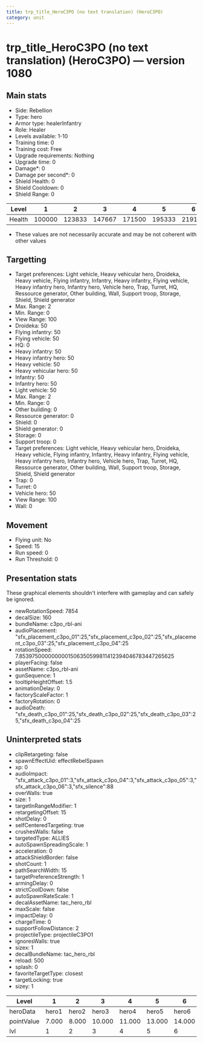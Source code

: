 ```yaml
---
title: trp_title_HeroC3PO (no text translation) (HeroC3PO)
category: unit
---
```


# trp_title_HeroC3PO (no text translation) (HeroC3PO) — version 1080

## Main stats

  * Side: Rebellion
  * Type: hero
  * Armor type: healerInfantry
  * Role: Healer
  * Levels available: 1-10
  * Training time: 0
  * Training cost: Free
  * Upgrade requirements: Nothing
  * Upgrade time: 0
  * Damage*: 0
  * Damage per second*: 0
  * Shield Health: 0
  * Shield Cooldown: 0
  * Shield Range: 0

|Level |1     |2     |3     |4     |5     |6     |7     |8     |9     |10    |
|------|------|------|------|------|------|------|------|------|------|------|
|Health|100000|123833|147667|171500|195333|219167|243000|266833|290667|314500|

* These values are not necessarily accurate and may be not coherent with other values

## Targetting

  * Target preferences: Light vehicle, Heavy vehicular hero, Droideka, Heavy vehicle, Flying infantry, Infantry, Heavy infantry, Flying vehicle, Heavy infantry hero, Infantry hero, Vehicle hero, Trap, Turret, HQ, Ressource generator, Other building, Wall, Support troop, Storage, Shield, Shield generator
  * Max. Range: 2
  * Min. Range: 0
  * View Range: 100
  * Droideka: 50
  * Flying infantry: 50
  * Flying vehicle: 50
  * HQ: 0
  * Heavy infantry: 50
  * Heavy infantry hero: 50
  * Heavy vehicle: 50
  * Heavy vehicular hero: 50
  * Infantry: 50
  * Infantry hero: 50
  * Light vehicle: 50
  * Max. Range: 2
  * Min. Range: 0
  * Other building: 0
  * Ressource generator: 0
  * Shield: 0
  * Shield generator: 0
  * Storage: 0
  * Support troop: 0
  * Target preferences: Light vehicle, Heavy vehicular hero, Droideka, Heavy vehicle, Flying infantry, Infantry, Heavy infantry, Flying vehicle, Heavy infantry hero, Infantry hero, Vehicle hero, Trap, Turret, HQ, Ressource generator, Other building, Wall, Support troop, Storage, Shield, Shield generator
  * Trap: 0
  * Turret: 0
  * Vehicle hero: 50
  * View Range: 100
  * Wall: 0

## Movement

  * Flying unit: No
  * Speed: 15
  * Run speed: 0
  * Run Threshold: 0

## Presentation stats

These graphical elements shouldn't interfere with gameplay and can safely be ignored.

  * newRotationSpeed: 7854
  * decalSize: 160
  * bundleName: c3po_rbl-ani
  * audioPlacement: "sfx_placement_c3po_01":25,"sfx_placement_c3po_02":25,"sfx_placement_c3po_03":25,"sfx_placement_c3po_04":25
  * rotationSpeed: 7.8539750000000001506350599811412394046783447265625
  * playerFacing: false
  * assetName: c3po_rbl-ani
  * gunSequence: 1
  * tooltipHeightOffset: 1.5
  * animationDelay: 0
  * factoryScaleFactor: 1
  * factoryRotation: 0
  * audioDeath: "sfx_death_c3po_01":25,"sfx_death_c3po_02":25,"sfx_death_c3po_03":25,"sfx_death_c3po_04":25

## Uninterpreted stats

  * clipRetargeting: false
  * spawnEffectUid: effectRebelSpawn
  * xp: 0
  * audioImpact: "sfx_attack_c3po_01":3,"sfx_attack_c3po_04":3,"sfx_attack_c3po_05":3,"sfx_attack_c3po_06":3,"sfx_silence":88
  * overWalls: true
  * size: 1
  * targetInRangeModifier: 1
  * retargetingOffset: 15
  * shotDelay: 0
  * selfCenteredTargeting: true
  * crushesWalls: false
  * targetedType: ALLIES
  * autoSpawnSpreadingScale: 1
  * acceleration: 0
  * attackShieldBorder: false
  * shotCount: 1
  * pathSearchWidth: 15
  * targetPreferenceStrength: 1
  * armingDelay: 0
  * strictCoolDown: false
  * autoSpawnRateScale: 1
  * decalAssetName: tac_hero_rbl
  * maxScale: false
  * impactDelay: 0
  * chargeTime: 0
  * supportFollowDistance: 2
  * projectileType: projectileC3PO1
  * ignoresWalls: true
  * sizex: 1
  * decalBundleName: tac_hero_rbl
  * reload: 500
  * splash: 0
  * favoriteTargetType: closest
  * targetLocking: true
  * sizey: 1

|Level     |1    |2    |3     |4     |5     |6     |7     |8     |9     |10    |
|----------|-----|-----|------|------|------|------|------|------|------|------|
|heroData  |hero1|hero2|hero3 |hero4 |hero5 |hero6 |hero7 |hero8 |hero9 |hero10|
|pointValue|7.000|8.000|10.000|11.000|13.000|14.000|15.000|17.000|18.000|21.000|
|lvl       |1    |2    |3     |4     |5     |6     |7     |8     |9     |10    |

